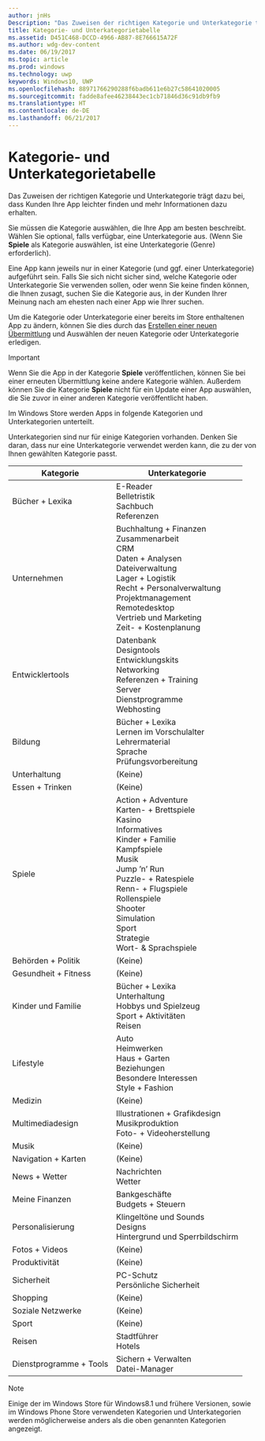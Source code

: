 ```yaml
---
author: jnHs
Description: "Das Zuweisen der richtigen Kategorie und Unterkategorie trägt dazu bei, dass Kunden Ihre App leichter finden und mehr Informationen dazu erhalten."
title: Kategorie- und Unterkategorietabelle
ms.assetid: D451C468-DCCD-4966-AB87-8E766615A72F
ms.author: wdg-dev-content
ms.date: 06/19/2017
ms.topic: article
ms.prod: windows
ms.technology: uwp
keywords: Windows10, UWP
ms.openlocfilehash: 88971766290288f6badb611e6b27c58641020005
ms.sourcegitcommit: fadde8afee46238443ec1cb71846d36c91db9fb9
ms.translationtype: HT
ms.contentlocale: de-DE
ms.lasthandoff: 06/21/2017
---
```

# <a name="category-and-subcategory-table"></a>Kategorie- und Unterkategorietabelle


Das Zuweisen der richtigen Kategorie und Unterkategorie trägt dazu bei, dass Kunden Ihre App leichter finden und mehr Informationen dazu erhalten.

Sie müssen die Kategorie auswählen, die Ihre App am besten beschreibt. Wählen Sie optional, falls verfügbar, eine Unterkategorie aus. (Wenn Sie **Spiele** als Kategorie auswählen, ist eine Unterkategorie (Genre) erforderlich).

Eine App kann jeweils nur in einer Kategorie (und ggf. einer Unterkategorie) aufgeführt sein. Falls Sie sich nicht sicher sind, welche Kategorie oder Unterkategorie Sie verwenden sollen, oder wenn Sie keine finden können, die Ihnen zusagt, suchen Sie die Kategorie aus, in der Kunden Ihrer Meinung nach am ehesten nach einer App wie Ihrer suchen.

Um die Kategorie oder Unterkategorie einer bereits im Store enthaltenen App zu ändern, können Sie dies durch das [Erstellen einer neuen Übermittlung](app-submissions.md) und Auswählen der neuen Kategorie oder Unterkategorie erledigen.

> [!IMPORTANT] 
> Wenn Sie die App in der Kategorie **Spiele** veröffentlichen, können Sie bei einer erneuten Übermittlung keine andere Kategorie wählen. Außerdem können Sie die Kategorie **Spiele** nicht für ein Update einer App auswählen, die Sie zuvor in einer anderen Kategorie veröffentlicht haben.

Im Windows Store werden Apps in folgende Kategorien und Unterkategorien unterteilt.

Unterkategorien sind nur für einige Kategorien vorhanden. Denken Sie daran, dass nur eine Unterkategorie verwendet werden kann, die zu der von Ihnen gewählten Kategorie passt.


| Kategorie                    | Unterkategorie                                       |
|-----------------------------|---------------------------------------------------|
| Bücher + Lexika           | E-Reader <br> Belletristik <br> Sachbuch <br> Referenzen |
| Unternehmen                    | Buchhaltung + Finanzen <br> Zusammenarbeit <br> CRM <br> Daten + Analysen <br> Dateiverwaltung <br> Lager + Logistik <br> Recht + Personalverwaltung <br> Projektmanagement <br> Remotedesktop <br> Vertrieb und Marketing <br> Zeit- + Kostenplanung |
| Entwicklertools             | Datenbank <br> Designtools <br> Entwicklungskits <br> Networking <br> Referenzen + Training <br> Server <br> Dienstprogramme <br> Webhosting |
| Bildung                   | Bücher + Lexika <br> Lernen im Vorschulalter <br> Lehrermaterial <br> Sprache <br> Prüfungsvorbereitung |
| Unterhaltung               | (Keine)                                            |
| Essen + Trinken               | (Keine)                                            |
| Spiele                       | Action + Adventure <br> Karten- + Brettspiele <br> Kasino <br> Informatives <br> Kinder + Familie <br> Kampfspiele <br> Musik <br> Jump ’n’ Run <br> Puzzle- + Ratespiele <br> Renn- + Flugspiele <br> Rollenspiele <br> Shooter <br> Simulation <br> Sport <br> Strategie <br> Wort- & Sprachspiele |
| Behörden + Politik       | (Keine)                                            |
| Gesundheit + Fitness            | (Keine)                                            |
| Kinder und Familie               | Bücher + Lexika <br> Unterhaltung <br> Hobbys und Spielzeug <br> Sport + Aktivitäten <br> Reisen |
| Lifestyle                   | Auto <br> Heimwerken <br> Haus + Garten <br> Beziehungen <br> Besondere Interessen <br> Style + Fashion |
| Medizin                     | (Keine)                                            |
| Multimediadesign           | Illustrationen + Grafikdesign <br> Musikproduktion <br> Foto- + Videoherstellung |
| Musik                       | (Keine)                                            |
| Navigation + Karten           | (Keine)                                            |
| News + Wetter              | Nachrichten <br> Wetter                                 |
| Meine Finanzen            | Bankgeschäfte <br> Budgets + Steuern      |
| Personalisierung             | Klingeltöne und Sounds <br> Designs <br> Hintergrund und Sperrbildschirm |
| Fotos + Videos               | (Keine)                                            |
| Produktivität                | (Keine)                                            |
| Sicherheit                    | PC-Schutz <br> Persönliche Sicherheit              |
| Shopping                    | (Keine)                                            |
| Soziale Netzwerke                      | (Keine)                                            |
| Sport                      | (Keine)                                            |
| Reisen                      | Stadtführer <br> Hotels                           |
| Dienstprogramme + Tools           | Sichern + Verwalten <br> Datei-Manager                |
 

> [!NOTE] 
> Einige der im Windows Store für Windows8.1 und frühere Versionen, sowie im Windows Phone Store verwendeten Kategorien und Unterkategorien werden möglicherweise anders als die oben genannten Kategorien angezeigt. 

